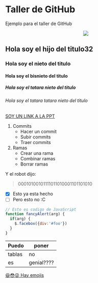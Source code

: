 # Taller de GitHub 
Ejemplo para el taller de GitHub

<p align="center">
  <img src="https://orienten.me/media/institution/thumbnails/escuela-da-vinci_MoK2MAJ.png.180x180_q70_crop.jpg">
</p>

## Hola soy el hijo del titulo32
### Hola soy el nieto del titulo
#### Hola soy el bisnieto del titulo
##### Hola soy el tatara nieto del titulo
###### Hola soy el tatara tatara nieto del titulo

[SOY UN LINK A LA PPT](https://docs.google.com/presentation/d/1bLBQqPOvkaWs9K_CzwnMs4NfZOd7Ue7LOCCBXm_gxss/edit?usp=sharing)

1. Commits
   * Hacer un commit
   * Subir commits
   * Traer commits
2. Ramas
   * Crear una rama
   * Combinar ramas
   * Borrar ramas
  
Y el robot dijo: 
> 00010100101111011010001101101010

- [X] Esto ya esta hecho
- [ ] Pero esto no :C

```javascript
// Esto es codigo de JavaScript
function fancyAlert(arg) {
  if(arg) {
    $.facebox({div:'#foo'})
  }
}
```

Puedo | poner
------------ | -------------
tablas | no
es | genial????

[:laughing::flushed::stuck_out_tongue_winking_eye: Hay emojis](https://github.com/ikatyang/emoji-cheat-sheet/blob/master/README.md)
